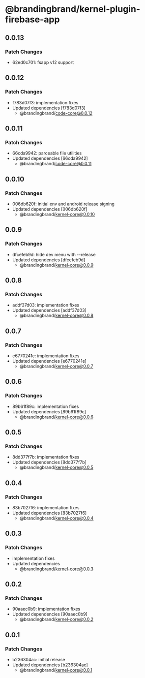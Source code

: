 # @brandingbrand/kernel-plugin-firebase-app

## 0.0.13

### Patch Changes

- 62ed0c701: fsapp v12 support

## 0.0.12

### Patch Changes

- f783d07f3: implementation fixes
- Updated dependencies [f783d07f3]
  - @brandingbrand/code-core@0.0.12

## 0.0.11

### Patch Changes

- 66cda9942: parceable file utilities
- Updated dependencies [66cda9942]
  - @brandingbrand/code-core@0.0.11

## 0.0.10

### Patch Changes

- 006db620f: initial env and android release signing
- Updated dependencies [006db620f]
  - @brandingbrand/kernel-core@0.0.10

## 0.0.9

### Patch Changes

- dfcefeb9d: hide dev menu with --release
- Updated dependencies [dfcefeb9d]
  - @brandingbrand/kernel-core@0.0.9

## 0.0.8

### Patch Changes

- addf37d03: implementation fixes
- Updated dependencies [addf37d03]
  - @brandingbrand/kernel-core@0.0.8

## 0.0.7

### Patch Changes

- e6770241e: implementation fixes
- Updated dependencies [e6770241e]
  - @brandingbrand/kernel-core@0.0.7

## 0.0.6

### Patch Changes

- 89b61f89c: implementation fixes
- Updated dependencies [89b61f89c]
  - @brandingbrand/kernel-core@0.0.6

## 0.0.5

### Patch Changes

- 8dd377f7b: implementation fixes
- Updated dependencies [8dd377f7b]
  - @brandingbrand/kernel-core@0.0.5

## 0.0.4

### Patch Changes

- 83b7027f6: implementation fixes
- Updated dependencies [83b7027f6]
  - @brandingbrand/kernel-core@0.0.4

## 0.0.3

### Patch Changes

- implementation fixes
- Updated dependencies
  - @brandingbrand/kernel-core@0.0.3

## 0.0.2

### Patch Changes

- 90aaec0b9: implementation fixes
- Updated dependencies [90aaec0b9]
  - @brandingbrand/kernel-core@0.0.2

## 0.0.1

### Patch Changes

- b236304ac: initial release
- Updated dependencies [b236304ac]
  - @brandingbrand/kernel-core@0.0.1
